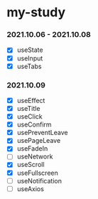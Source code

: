# my-study

### 2021.10.06 - 2021.10.08

- [x] useState
- [x] useInput
- [x] useTabs

### 2021.10.09

- [x] useEffect
- [x] useTitle
- [x] useClick
- [x] useConfirm
- [x] usePreventLeave
- [x] usePageLeave
- [x] useFadeIn
- [ ] useNetwork
- [x] useScroll
- [x] useFullscreen
- [ ] useNotification
- [ ] useAxios
